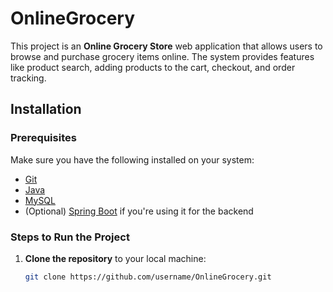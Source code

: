 # OnlineGrocery

This project is an **Online Grocery Store** web application that allows users to browse and purchase grocery items online. The system provides features like product search, adding products to the cart, checkout, and order tracking.


## Installation

### Prerequisites

Make sure you have the following installed on your system:

- [Git](https://git-scm.com/)
- [Java](https://www.oracle.com/java/technologies/javase-jdk11-downloads.html)
- [MySQL](https://dev.mysql.com/downloads/)
- (Optional) [Spring Boot](https://spring.io/projects/spring-boot) if you're using it for the backend

### Steps to Run the Project

1. **Clone the repository** to your local machine:

   ```bash
   git clone https://github.com/username/OnlineGrocery.git
